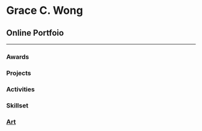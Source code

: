 # Grace C. Wong
## Online Portfoio
---
### Awards

### Projects

### Activities

### Skillset

### [Art](./images/art/README.md)

